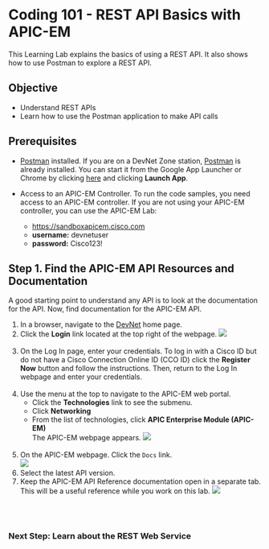 
# Coding 101 - REST API Basics with APIC-EM

This Learning Lab explains the basics of using a REST API. It also shows how to use Postman to explore a REST API.

## Objective

* Understand REST APIs
* Learn how to use the Postman application to make API calls

## Prerequisites

  - <a href="https://chrome.google.com/webstore/detail/postman/fhbjgbiflinjbdggehcddcbncdddomop?hl=en" target="_blank">Postman</a> installed.
  If you are on a DevNet Zone station, <a href="https://chrome.google.com/webstore/detail/postman/fhbjgbiflinjbdggehcddcbncdddomop?hl=en" target="_blank">Postman</a> is already installed. You can start it from the Google App Launcher or Chrome by clicking <a href="https://chrome.google.com/webstore/detail/postman/fhbjgbiflinjbdggehcddcbncdddomop?hl=en" target="_blank">here</a> and clicking **Launch App**.

  - Access to an APIC-EM Controller. To run the code samples, you need access to an APIC-EM controller. If you are not using your APIC-EM controller, you can use the APIC-EM Lab:
      * https://sandboxapicem.cisco.com
      * **username:** devnetuser
      * **password:** Cisco123!

## Step 1. Find the APIC-EM API Resources and Documentation

A good starting point to understand any API is to look at the documentation for the API. Now, find documentation for the APIC-EM API.

1. In a browser, navigate to the <a href="https://developer.cisco.com" target="_blank">DevNet</a> home page.
2. Click the **Login** link located at the top right of the webpage.
    ![](/posts/files/coding-101-rest-basics-ga/assets/images/login.png)<br/><br/>
3. On the Log In page, enter your credentials.
   To log in with a Cisco ID but do not have a Cisco Connection Online ID (CCO ID) click the **Register Now** button and follow the instructions. Then, return to the Log In webpage and enter your credentials.
<br/><br/>
4. Use the menu at the top to navigate to the APIC-EM web portal.
   * Click the **Technologies** link to see the submenu.
   * Click **Networking**
   * From the list of technologies, click **APIC Enterprise Module (APIC-EM)**<br/>The APIC-EM webpage appears.
![](/posts/files/coding-101-rest-basics-ga/assets/images/Menu.png)
    <br/>
5. On the APIC-EM webpage. Click the `Docs` link.<br/>
![](/posts/files/coding-101-rest-basics-ga/assets/images/apic-em-main.png)
6. Select the latest API version.
7. Keep the APIC-EM API Reference documentation open in a separate tab. This will be a useful reference while you work on this lab.
![](/posts/files/coding-101-rest-basics-ga/assets/images/Ref.png)
<br/>
<br/>

### Next Step:  Learn about the REST Web Service
